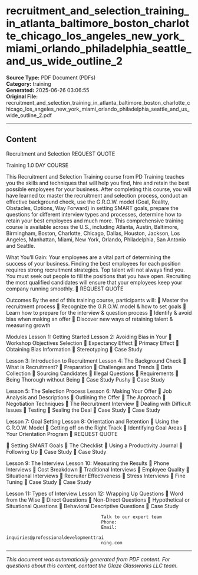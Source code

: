 ﻿# recruitment_and_selection_training_in_atlanta_baltimore_boston_charlotte_chicago_los_angeles_new_york_miami_orlando_philadelphia_seattle_and_us_wide_outline_2

**Source Type:** PDF Document (PDFs)  
**Category:** training  
**Generated:** 2025-06-26 03:06:55  
**Original File:** recruitment_and_selection_training_in_atlanta_baltimore_boston_charlotte_chicago_los_angeles_new_york_miami_orlando_philadelphia_seattle_and_us_wide_outline_2.pdf

---

## Content

Recruitment
and Selection                                                            REQUEST QUOTE



Training                                                                1.0 DAY COURSE




This Recruitment and Selection Training course from PD Training teaches you
the skills and techniques that will help you find, hire and retain the best
possible employees for your business.
After completing this course, you will have learned to: master the recruitment
and selection process, conduct an effective background check, use the
G.R.O.W. model (Goal, Reality, Obstacles, Options, Way Forward) in setting
SMART goals, prepare the questions for different interview types and
processes, determine how to retain your best employees and much more.
This comprehensive training course is available across the U.S., including
Atlanta, Austin, Baltimore, Birmingham, Boston, Charlotte, Chicago, Dallas,
Houston, Jackson, Los Angeles, Manhattan, Miami, New York, Orlando,
Philadelphia, San Antonio and Seattle.




What You’ll Gain:
Your employees are a vital part of determining the success of your business. Finding the
best employees for each position requires strong recruitment strategies. Top talent will not
always find you. You must seek out people to fill the positions that you have open.
Recruiting the most qualified candidates will ensure that your employees keep your
company running smoothly.
                                                                          REQUEST QUOTE




Outcomes
By the end of this training course, participants will:
    Master the recruitment process
    Recognize the G.R.O.W. model & how to set goals
    Learn how to prepare for the interview & question process
    Identify & avoid bias when making an offer
    Discover new ways of retaining talent & measuring growth




Modules
 Lesson 1: Getting Started               Lesson 2: Avoiding Bias in Your
    Workshop Objectives                 Selection
                                             Expectancy Effect
                                             Primacy Effect
                                             Obtaining Bias Information
                                             Stereotyping
                                             Case Study


 Lesson 3: Introduction to Recruitment   Lesson 4: The Background Check
    What is Recruitment?                    Preparation
    Challenges and Trends                   Data Collection
    Sourcing Candidates                     Illegal Questions
    Requirements                            Being Thorough without Being
    Case Study                                Pushy
                                             Case Study


 Lesson 5: The Selection Process         Lesson 6: Making Your Offer
    Job Analysis and Descriptions           Outlining the Offer
    The Approach                            Negotiation Techniques
    The Recruitment Interview               Dealing with Difficult Issues
    Testing                                 Sealing the Deal
    Case Study                              Case Study


 Lesson 7: Goal Setting                  Lesson 8: Orientation and Retention
    Using the G.R.O.W. Model                Getting off on the Right Track
    Identifying Goal Areas                  Your Orientation Program
                                                                       REQUEST QUOTE




      Setting SMART Goals                   The Checklist
      Using a Productivity Journal          Following Up
      Case Study                            Case Study


Lesson 9: The Interview                Lesson 10: Measuring the Results
   Phone Interviews                       Cost Breakdown
   Traditional Interviews                 Employee Quality
   Situational Interviews                 Recruiter Effectiveness
   Stress Interviews                      Fine Tuning
   Case Study                             Case Study


Lesson 11: Types of Interview          Lesson 12: Wrapping Up
Questions                                  Word from the Wise
   Direct Questions
   Non-Direct Questions
   Hypothetical or Situational
      Questions
   Behavioral Descriptive Questions
   Case Study




                                        Talk to our expert team
                                        Phone:
                                        Email:
                                        inquiries@professionaldevelopmenttrai
                                        ning.com

---

*This document was automatically generated from PDF content. For questions about this content, contact the Glaze Glassworks LLC team.*
